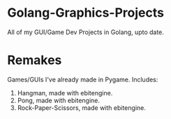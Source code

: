 # Golang-Graphics-Projects
 All of my GUI/Game Dev Projects in Golang, upto date.

# Remakes
Games/GUIs I've already made in Pygame. Includes:
  1. Hangman, made with ebitengine.
  2. Pong, made with ebitengine.
  3. Rock-Paper-Scissors, made with ebitengine.
